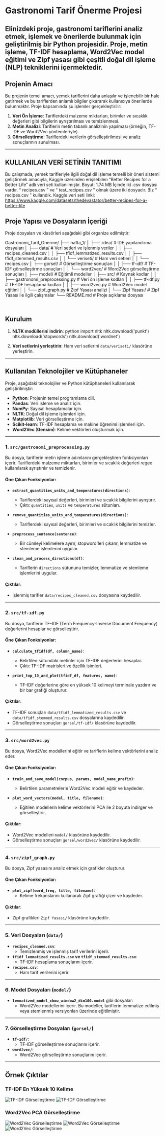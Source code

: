 # Gastronomi Tarif Önerme Projesi
Elinizdeki proje, gastronomi tariflerini analiz etmek, işlemek ve önerilerde bulunmak için geliştirilmiş bir Python projesidir. Proje, metin işleme, TF-IDF hesaplama, Word2Vec model eğitimi ve Zipf yasası gibi çeşitli doğal dil işleme (NLP) tekniklerini içermektedir.
---

## Projenin Amacı

Bu projenin temel amacı, yemek tariflerini daha anlaşılır ve işlenebilir bir hale getirmek ve bu tariflerden anlamlı bilgiler çıkararak kullanıcıya önerilerde bulunmaktır. Proje kapsamında şu işlemler gerçekleştirilir:

1. **Veri Ön İşleme**: Tariflerdeki malzeme miktarları, birimler ve sıcaklık değerleri gibi bilgilerin ayrıştırılması ve temizlenmesi.
2. **Metin Analizi**: Tariflerin metin tabanlı analizinin yapılması (örneğin, TF-IDF ve Word2Vec yöntemleriyle).
4. **Görselleştirme**: Tariflerdeki verilerin görselleştirilmesi ve analiz sonuçlarının sunulması.

---

## KULLANILAN VERİ SETİNİN TANITIMI

Bu çalışmada, yemek tarifleriyle ilgili doğal dil işleme temelli bir öneri sistemi geliştirmek amacıyla, Kaggle üzerinden erişilebilen “Better Recipes for a Better Life” adlı veri seti kullanılmıştır. 
Boyut: 1.74 MB 
İçinde iki .csv dosyası vardır.  “ recipes.csv ” ve “ test_recipes.csv ” olmak üzere iki dosyadır. Biz  “ recipes.csv ” kullandık. 
Kaggle veri seti linki:
https://www.kaggle.com/datasets/thedevastator/better-recipes-for-a-better-life





## Proje Yapısı ve Dosyaların İçeriği

Proje dosyaları ve klasörleri aşağıdaki gibi organize edilmiştir:

Gastronomi_Tarif_Onerme/
├── hafta_1/
│   ├── .idea/                 # IDE yapılandırma dosyaları
│   ├── data/                  # Veri setleri ve işlenmiş veriler
│   │   ├── recipes_cleaned.csv
│   │   ├── tfidf_lemmatized_results.csv
│   │   ├── tfidf_stemmed_results.csv
│   │   └── veriseti/          # Ham veri setleri
│   │       └── recipes.csv
│   ├── gorsel/                # Görselleştirme sonuçları
│   │   ├── tf-ıdf/            # TF-IDF görselleştirme sonuçları
│   │   └── word2vec/          # Word2Vec görselleştirme sonuçları
│   ├── model/                 # Eğitimli modeller
│   ├── src/                   # Kaynak kodlar
│   │   ├── gastronomi_preprocessing.py  # Veri ön işleme kodları
│   │   ├── tf-ıdf.py                   # TF-IDF hesaplama kodları
│   │   ├── word2vec.py                 # Word2Vec model eğitimi
│   │   └── zipf_graph.py               # Zipf Yasası analizi
│   └── Zipf Yasası/           # Zipf Yasası ile ilgili çalışmalar
└── README.md                  # Proje açıklama dosyası
```


   ```
## Kurulum
1. **NLTK modüllerini indirin**:
   python
   import nltk
   nltk.download('punkt')
   nltk.download('stopwords')
   nltk.download('wordnet')

2. **Veri setlerini yerleştirin**:
   Ham veri setlerini `data/veriseti/` klasörüne yerleştirin.

---


## Kullanılan Teknolojiler ve Kütüphaneler

Proje, aşağıdaki teknolojiler ve Python kütüphaneleri kullanılarak geliştirilmiştir:

- **Python**: Projenin temel programlama dili.
- **Pandas**: Veri işleme ve analiz için.
- **NumPy**: Sayısal hesaplamalar için.
- **NLTK**: Doğal dil işleme işlemleri için.
- **Matplotlib**: Veri görselleştirme için.
- **Scikit-learn**: TF-IDF hesaplama ve makine öğrenimi işlemleri için.
- **Word2Vec (Gensim)**: Kelime vektörleri oluşturmak için.

---
### 1. `src/gastronomi_preprocessing.py`
Bu dosya, tariflerin metin işleme adımlarını gerçekleştiren fonksiyonları içerir. Tariflerdeki malzeme miktarları, birimler ve sıcaklık değerleri regex kullanılarak ayrıştırılır ve temizlenir.

#### Öne Çıkan Fonksiyonlar:
- **`extract_quantities_units_and_temperatures(directions)`**:
  - Tariflerdeki sayısal değerleri, birimleri ve sıcaklık bilgilerini ayrıştırır.
  - Çıktı: `quantities`, `units` ve `temperatures` sütunları.

- **`remove_quantities_units_and_temperatures(directions)`**:
  - Tariflerdeki sayısal değerleri, birimleri ve sıcaklık bilgilerini temizler.

- **`preprocess_sentence(sentence)`**:
  - Bir cümleyi kelimelere ayırır, stopword'leri çıkarır, lemmatize ve stemleme işlemlerini uygular.

- **`clean_and_process_directions(df)`**:
  - Tariflerin `directions` sütununu temizler, lemmatize ve stemleme işlemlerini uygular.

#### Çıktılar:
- İşlenmiş tarifler `data/recipes_cleaned.csv` dosyasına kaydedilir.

---

### 2. `src/tf-ıdf.py`
Bu dosya, tariflerin TF-IDF (Term Frequency-Inverse Document Frequency) değerlerini hesaplar ve görselleştirir.

#### Öne Çıkan Fonksiyonlar:
- **`calculate_tfidf(df, column_name)`**:
  - Belirtilen sütundaki metinler için TF-IDF değerlerini hesaplar.
  - Çıktı: TF-IDF matrisleri ve özellik isimleri.

- **`print_top_10_and_plot(tfidf_df, features, name)`**:
  - TF-IDF değerlerine göre en yüksek 10 kelimeyi terminale yazdırır ve bir bar grafiği oluşturur.

#### Çıktılar:
- TF-IDF sonuçları `data/tfidf_lemmatized_results.csv` ve `data/tfidf_stemmed_results.csv` dosyalarına kaydedilir.
- Görselleştirme sonuçları `gorsel/tf-ıdf/` klasörüne kaydedilir.

---

### 3. `src/word2vec.py`
Bu dosya, Word2Vec modellerini eğitir ve tariflerin kelime vektörlerini analiz eder.

#### Öne Çıkan Fonksiyonlar:
- **`train_and_save_model(corpus, params, model_name_prefix)`**:
  - Belirtilen parametrelerle Word2Vec modeli eğitir ve kaydeder.

- **`plot_word_vectors(model, title, filename)`**:
  - Eğitilen modellerin kelime vektörlerini PCA ile 2 boyuta indirger ve görselleştirir.

#### Çıktılar:
- Word2Vec modelleri `model/` klasörüne kaydedilir.
- Görselleştirme sonuçları `gorsel/word2vec/` klasörüne kaydedilir.

---

### 4. `src/zipf_graph.py`
Bu dosya, Zipf yasasını analiz etmek için grafikler oluşturur.

#### Öne Çıkan Fonksiyonlar:
- **`plot_zipf(word_freq, title, filename)`**:
  - Kelime frekanslarını kullanarak Zipf grafiği çizer ve kaydeder.

#### Çıktılar:
- Zipf grafikleri `Zipf Yasası/` klasörüne kaydedilir.

---

### 5. Veri Dosyaları (`data/`)
- **`recipes_cleaned.csv`**:
  - Temizlenmiş ve işlenmiş tarif verilerini içerir.
- **`tfidf_lemmatized_results.csv` ve `tfidf_stemmed_results.csv`**:
  - TF-IDF hesaplama sonuçlarını içerir.
- **`recipes.csv`**:
  - Ham tarif verilerini içerir.

---

### 6. Model Dosyaları (`model/`)
- **`lemmatized_model_cbow_window2_dim100.model`** gibi dosyalar:
  - Word2Vec modellerini içerir. Bu modeller, tariflerin lemmatize edilmiş veya stemlenmiş versiyonları üzerinde eğitilmiştir.

---

### 7. Görselleştirme Dosyaları (`gorsel/`)
- **`tf-ıdf/`**:
  - TF-IDF görselleştirme sonuçlarını içerir.
- **`word2vec/`**:
  - Word2Vec görselleştirme sonuçlarını içerir.

---
## Örnek Çıktılar

### TF-IDF En Yüksek 10 Kelime
![TF-IDF Görselleştirme](gorsel/tf-ıdf/top_10_tfidf_lemmatized.png)
![TF-IDF Görselleştirme](gorsel/tf-ıdf/top_10_tfidf_stemmed.png)

### Word2Vec PCA Görselleştirme
![Word2Vec Görselleştirme](gorsel/word2vec/lemma_cbow_w2_d100_pca_comparison.png)
![Word2Vec Görselleştirme](gorsel/word2vec/lemma_skipgram_w2_d100_pca_comparison.png)
![Word2Vec Görselleştirme](gorsel/word2vec/stem_skipgram_w4_d300_pca_comparison.png)


